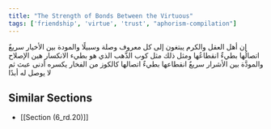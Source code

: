 ```yaml
---
title: "The Strength of Bonds Between the Virtuous"
tags: ['friendship', 'virtue', 'trust', "aphorism-compilation"]
---
```


 إن أهل العقل والكرم يبتغون إلى كل معروف وصلة وسبيلًا والمودة بين الأخيار سريعٌ اتصالُها بطيءٌ انقطاعُها ومثل ذلك مثل كوب الذَّهب الذي هو بطيء الانكسار هين الإصلاح والمودَّة بين الأشرار سريعٌ انقطاعها بطيءٌ اتصالها كالكوز من الفخار يكسره أدنى عبث ثم لا يوصل له أبدًا

## Similar Sections
- [[Section (6_rd.20)]]
